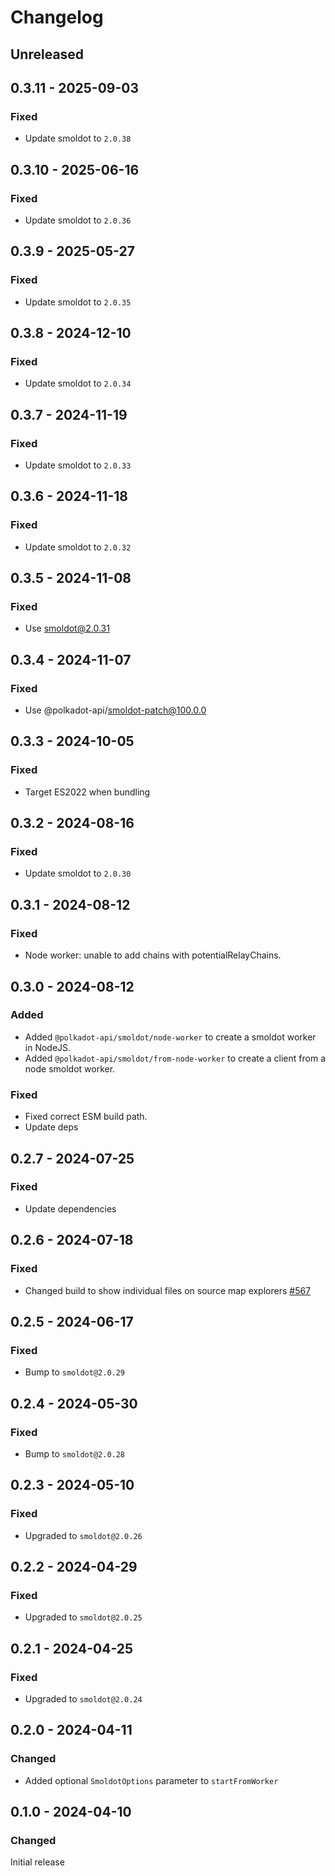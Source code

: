 # Changelog

## Unreleased

## 0.3.11 - 2025-09-03

### Fixed

- Update smoldot to `2.0.38`

## 0.3.10 - 2025-06-16

### Fixed

- Update smoldot to `2.0.36`

## 0.3.9 - 2025-05-27

### Fixed

- Update smoldot to `2.0.35`

## 0.3.8 - 2024-12-10

### Fixed

- Update smoldot to `2.0.34`

## 0.3.7 - 2024-11-19

### Fixed

- Update smoldot to `2.0.33`

## 0.3.6 - 2024-11-18

### Fixed

- Update smoldot to `2.0.32`

## 0.3.5 - 2024-11-08

### Fixed

- Use smoldot@2.0.31

## 0.3.4 - 2024-11-07

### Fixed

- Use @polkadot-api/smoldot-patch@100.0.0

## 0.3.3 - 2024-10-05

### Fixed

- Target ES2022 when bundling

## 0.3.2 - 2024-08-16

### Fixed

- Update smoldot to `2.0.30`

## 0.3.1 - 2024-08-12

### Fixed

- Node worker: unable to add chains with potentialRelayChains.

## 0.3.0 - 2024-08-12

### Added

- Added `@polkadot-api/smoldot/node-worker` to create a smoldot worker in NodeJS.
- Added `@polkadot-api/smoldot/from-node-worker` to create a client from a node smoldot worker.

### Fixed

- Fixed correct ESM build path.
- Update deps

## 0.2.7 - 2024-07-25

### Fixed

- Update dependencies

## 0.2.6 - 2024-07-18

### Fixed

- Changed build to show individual files on source map explorers [#567](https://github.com/polkadot-api/polkadot-api/pull/567)

## 0.2.5 - 2024-06-17

### Fixed

- Bump to `smoldot@2.0.29`

## 0.2.4 - 2024-05-30

### Fixed

- Bump to `smoldot@2.0.28`

## 0.2.3 - 2024-05-10

### Fixed

- Upgraded to `smoldot@2.0.26`

## 0.2.2 - 2024-04-29

### Fixed

- Upgraded to `smoldot@2.0.25`

## 0.2.1 - 2024-04-25

### Fixed

- Upgraded to `smoldot@2.0.24`

## 0.2.0 - 2024-04-11

### Changed

- Added optional `SmoldotOptions` parameter to `startFromWorker`

## 0.1.0 - 2024-04-10

### Changed

Initial release
